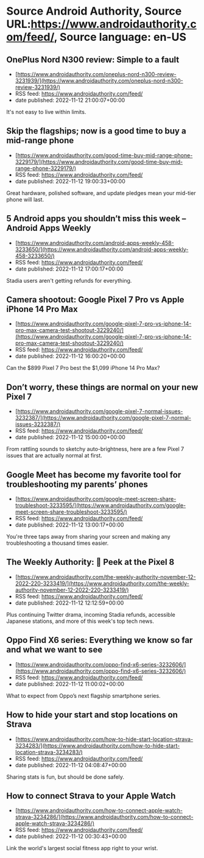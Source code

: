 # Source Android Authority, Source URL:https://www.androidauthority.com/feed/, Source language: en-US

## OnePlus Nord N300 review: Simple to a fault
 - [https://www.androidauthority.com/oneplus-nord-n300-review-3231939/](https://www.androidauthority.com/oneplus-nord-n300-review-3231939/)
 - RSS feed: https://www.androidauthority.com/feed/
 - date published: 2022-11-12 21:00:07+00:00

It's not easy to live within limits.

## Skip the flagships; now is a good time to buy a mid-range phone
 - [https://www.androidauthority.com/good-time-buy-mid-range-phone-3229179/](https://www.androidauthority.com/good-time-buy-mid-range-phone-3229179/)
 - RSS feed: https://www.androidauthority.com/feed/
 - date published: 2022-11-12 19:00:33+00:00

Great hardware, polished software, and update pledges mean your mid-tier phone will last.

## 5 Android apps you shouldn’t miss this week – Android Apps Weekly
 - [https://www.androidauthority.com/android-apps-weekly-458-3233650/](https://www.androidauthority.com/android-apps-weekly-458-3233650/)
 - RSS feed: https://www.androidauthority.com/feed/
 - date published: 2022-11-12 17:00:17+00:00

Stadia users aren't getting refunds for everything.

## Camera shootout: Google Pixel 7 Pro vs Apple iPhone 14 Pro Max
 - [https://www.androidauthority.com/google-pixel-7-pro-vs-iphone-14-pro-max-camera-test-shootout-3229240/](https://www.androidauthority.com/google-pixel-7-pro-vs-iphone-14-pro-max-camera-test-shootout-3229240/)
 - RSS feed: https://www.androidauthority.com/feed/
 - date published: 2022-11-12 16:00:20+00:00

Can the $899 Pixel 7 Pro best the $1,099 iPhone 14 Pro Max?

## Don’t worry, these things are normal on your new Pixel 7
 - [https://www.androidauthority.com/google-pixel-7-normal-issues-3232387/](https://www.androidauthority.com/google-pixel-7-normal-issues-3232387/)
 - RSS feed: https://www.androidauthority.com/feed/
 - date published: 2022-11-12 15:00:00+00:00

From rattling sounds to sketchy auto-brightness, here are a few Pixel 7 issues that are actually normal at first.

## Google Meet has become my favorite tool for troubleshooting my parents’ phones
 - [https://www.androidauthority.com/google-meet-screen-share-troubleshoot-3233595/](https://www.androidauthority.com/google-meet-screen-share-troubleshoot-3233595/)
 - RSS feed: https://www.androidauthority.com/feed/
 - date published: 2022-11-12 13:00:17+00:00

You're three taps away from sharing your screen and making any troubleshooting a thousand times easier.

## The Weekly Authority: 📱 Peek at the Pixel 8
 - [https://www.androidauthority.com/the-weekly-authority-november-12-2022-220-3233419/](https://www.androidauthority.com/the-weekly-authority-november-12-2022-220-3233419/)
 - RSS feed: https://www.androidauthority.com/feed/
 - date published: 2022-11-12 12:12:59+00:00

Plus continuing Twitter drama, incoming Stadia refunds, accessible Japanese stations, and more of this week's top tech news.

## Oppo Find X6 series: Everything we know so far and what we want to see
 - [https://www.androidauthority.com/oppo-find-x6-series-3232606/](https://www.androidauthority.com/oppo-find-x6-series-3232606/)
 - RSS feed: https://www.androidauthority.com/feed/
 - date published: 2022-11-12 11:00:02+00:00

What to expect from Oppo’s next flagship smartphone series.

## How to hide your start and stop locations on Strava
 - [https://www.androidauthority.com/how-to-hide-start-location-strava-3234283/](https://www.androidauthority.com/how-to-hide-start-location-strava-3234283/)
 - RSS feed: https://www.androidauthority.com/feed/
 - date published: 2022-11-12 04:08:47+00:00

Sharing stats is fun, but should be done safely.

## How to connect Strava to your Apple Watch
 - [https://www.androidauthority.com/how-to-connect-apple-watch-strava-3234286/](https://www.androidauthority.com/how-to-connect-apple-watch-strava-3234286/)
 - RSS feed: https://www.androidauthority.com/feed/
 - date published: 2022-11-12 00:30:43+00:00

Link the world's largest social fitness app right to your wrist.
